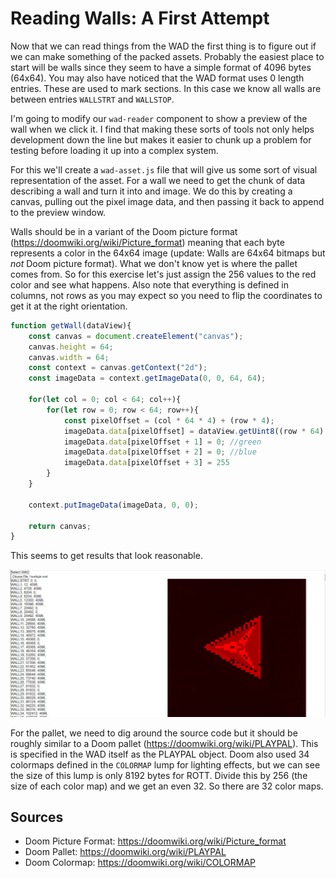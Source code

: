 Reading Walls: A First Attempt
==============================

Now that we can read things from the WAD the first thing is to figure out if we can make something of the packed assets.  Probably the easiest place to start will be walls since they seem to have a simple format of 4096 bytes (64x64).  You may also have noticed that the WAD format uses 0 length entries.  These are used to mark sections.  In this case we know all walls are between entries `WALLSTRT` and `WALLSTOP`.

I'm going to modify our `wad-reader` component to show a preview of the wall when we click it.  I find that making these sorts of tools not only helps development down the line but makes it easier to chunk up a problem for testing before loading it up into a complex system.

For this we'll create a `wad-asset.js` file that will give us some sort of visual representation of the asset.  For a wall we need to get the chunk of data describing a wall and turn it into and image.  We do this by creating a canvas, pulling out the pixel image data, and then passing it back to append to the preview window.

Walls should be in a variant of the Doom picture format (https://doomwiki.org/wiki/Picture_format) meaning that each byte represents a color in the 64x64 image (update: Walls are 64x64 bitmaps but _not_ Doom picture format).  What we don't know yet is where the pallet comes from.  So for this exercise let's just assign the 256 values to the red color and see what happens.  Also note that everything is defined in columns, not rows as you may expect so you need to flip the coordinates to get it at the right orientation.

```js
function getWall(dataView){
	const canvas = document.createElement("canvas");
	canvas.height = 64;
	canvas.width = 64;
	const context = canvas.getContext("2d");
	const imageData = context.getImageData(0, 0, 64, 64);

	for(let col = 0; col < 64; col++){
		for(let row = 0; row < 64; row++){
			const pixelOffset = (col * 64 * 4) + (row * 4);
			imageData.data[pixelOffset] = dataView.getUint8((row * 64) + col); //red
			imageData.data[pixelOffset + 1] = 0; //green
			imageData.data[pixelOffset + 2] = 0; //blue
			imageData.data[pixelOffset + 3] = 255
		}
	}

	context.putImageData(imageData, 0, 0);

	return canvas;
}
```

This seems to get results that look reasonable.

![wall textures](reading-walls-1.png)

For the pallet, we need to dig around the source code but it should be roughly similar to a Doom pallet (https://doomwiki.org/wiki/PLAYPAL).  This is specified in the WAD itself as the PLAYPAL object. Doom also used 34 colormaps defined in the `COLORMAP` lump for lighting effects, but we can see the size of this lump is only 8192 bytes for ROTT.  Divide this by 256 (the size of each color map) and we get an even 32.  So there are 32 color maps.

Sources
-------

- Doom Picture Format: https://doomwiki.org/wiki/Picture_format
- Doom Pallet: https://doomwiki.org/wiki/PLAYPAL
- Doom Colormap: https://doomwiki.org/wiki/COLORMAP
